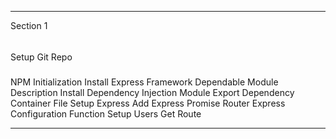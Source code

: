 ******************************************************************
Section 1
######
Setup Git Repo
#####
NPM Initialization
Install Express Framework
Dependable Module Description
Install Dependency Injection Module
Export Dependency Container File
Setup Express
Add Express Promise Router
Express Configuration Function
Setup Users Get Route
*******************************************************************
